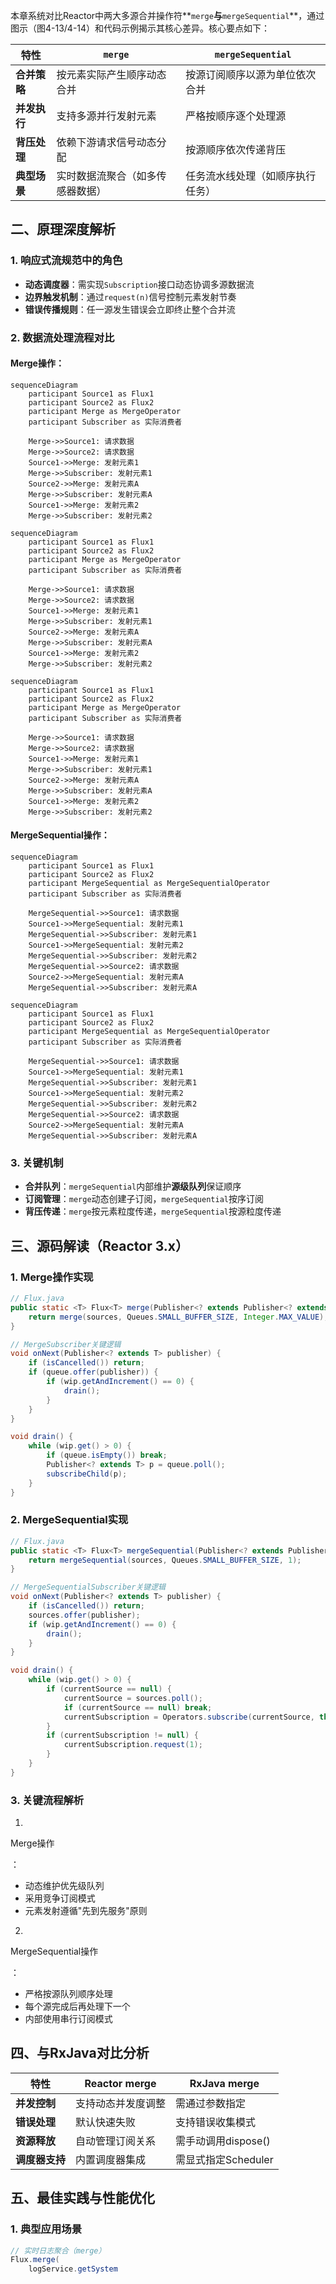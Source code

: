 本章系统对比Reactor中两大多源合并操作符**`merge`**与**`mergeSequential`**，通过图示（图4-13/4-14）和代码示例揭示其核心差异。核心要点如下：

| 特性         | `merge`                          | `mergeSequential`                |
| ------------ | -------------------------------- | -------------------------------- |
| **合并策略** | 按元素实际产生顺序动态合并       | 按源订阅顺序以源为单位依次合并   |
| **并发执行** | 支持多源并行发射元素             | 严格按顺序逐个处理源             |
| **背压处理** | 依赖下游请求信号动态分配         | 按源顺序依次传递背压             |
| **典型场景** | 实时数据流聚合（如多传感器数据） | 任务流水线处理（如顺序执行任务） |

## 二、原理深度解析

### 1. 响应式流规范中的角色

- **动态调度器**：需实现`Subscription`接口动态协调多源数据流
- **边界触发机制**：通过`request(n)`信号控制元素发射节奏
- **错误传播规则**：任一源发生错误会立即终止整个合并流

### 2. 数据流处理流程对比

#### Merge操作：

```mermaid
sequenceDiagram
    participant Source1 as Flux1
    participant Source2 as Flux2
    participant Merge as MergeOperator
    participant Subscriber as 实际消费者

    Merge->>Source1: 请求数据
    Merge->>Source2: 请求数据
    Source1->>Merge: 发射元素1
    Merge->>Subscriber: 发射元素1
    Source2->>Merge: 发射元素A
    Merge->>Subscriber: 发射元素A
    Source1->>Merge: 发射元素2
    Merge->>Subscriber: 发射元素2
```

```mermaid
sequenceDiagram
    participant Source1 as Flux1
    participant Source2 as Flux2
    participant Merge as MergeOperator
    participant Subscriber as 实际消费者

    Merge->>Source1: 请求数据
    Merge->>Source2: 请求数据
    Source1->>Merge: 发射元素1
    Merge->>Subscriber: 发射元素1
    Source2->>Merge: 发射元素A
    Merge->>Subscriber: 发射元素A
    Source1->>Merge: 发射元素2
    Merge->>Subscriber: 发射元素2
```



```mermaid
sequenceDiagram
    participant Source1 as Flux1
    participant Source2 as Flux2
    participant Merge as MergeOperator
    participant Subscriber as 实际消费者

    Merge->>Source1: 请求数据
    Merge->>Source2: 请求数据
    Source1->>Merge: 发射元素1
    Merge->>Subscriber: 发射元素1
    Source2->>Merge: 发射元素A
    Merge->>Subscriber: 发射元素A
    Source1->>Merge: 发射元素2
    Merge->>Subscriber: 发射元素2
```

#### MergeSequential操作：

```mermaid
sequenceDiagram
    participant Source1 as Flux1
    participant Source2 as Flux2
    participant MergeSequential as MergeSequentialOperator
    participant Subscriber as 实际消费者

    MergeSequential->>Source1: 请求数据
    Source1->>MergeSequential: 发射元素1
    MergeSequential->>Subscriber: 发射元素1
    Source1->>MergeSequential: 发射元素2
    MergeSequential->>Subscriber: 发射元素2
    MergeSequential->>Source2: 请求数据
    Source2->>MergeSequential: 发射元素A
    MergeSequential->>Subscriber: 发射元素A
```



```mermaid
sequenceDiagram
    participant Source1 as Flux1
    participant Source2 as Flux2
    participant MergeSequential as MergeSequentialOperator
    participant Subscriber as 实际消费者

    MergeSequential->>Source1: 请求数据
    Source1->>MergeSequential: 发射元素1
    MergeSequential->>Subscriber: 发射元素1
    Source1->>MergeSequential: 发射元素2
    MergeSequential->>Subscriber: 发射元素2
    MergeSequential->>Source2: 请求数据
    Source2->>MergeSequential: 发射元素A
    MergeSequential->>Subscriber: 发射元素A
```

### 3. 关键机制

- **合并队列**：`mergeSequential`内部维护**源级队列**保证顺序
- **订阅管理**：`merge`动态创建子订阅，`mergeSequential`按序订阅
- **背压传递**：`merge`按元素粒度传递，`mergeSequential`按源粒度传递

## 三、源码解读（Reactor 3.x）

### 1. Merge操作实现

```java
// Flux.java
public static <T> Flux<T> merge(Publisher<? extends Publisher<? extends T>> sources) {
    return merge(sources, Queues.SMALL_BUFFER_SIZE, Integer.MAX_VALUE);
}

// MergeSubscriber关键逻辑
void onNext(Publisher<? extends T> publisher) {
    if (isCancelled()) return;
    if (queue.offer(publisher)) {
        if (wip.getAndIncrement() == 0) {
            drain();
        }
    }
}

void drain() {
    while (wip.get() > 0) {
        if (queue.isEmpty()) break;
        Publisher<? extends T> p = queue.poll();
        subscribeChild(p);
    }
}
```

### 2. MergeSequential实现

```java
// Flux.java
public static <T> Flux<T> mergeSequential(Publisher<? extends Publisher<? extends T>> sources) {
    return mergeSequential(sources, Queues.SMALL_BUFFER_SIZE, 1);
}

// MergeSequentialSubscriber关键逻辑
void onNext(Publisher<? extends T> publisher) {
    if (isCancelled()) return;
    sources.offer(publisher);
    if (wip.getAndIncrement() == 0) {
        drain();
    }
}

void drain() {
    while (wip.get() > 0) {
        if (currentSource == null) {
            currentSource = sources.poll();
            if (currentSource == null) break;
            currentSubscription = Operators.subscribe(currentSource, this);
        }
        if (currentSubscription != null) {
            currentSubscription.request(1);
        }
    }
}
```

### 3. 关键流程解析

1. 

   Merge操作

   

   ：

   - 动态维护优先级队列
   - 采用竞争订阅模式
   - 元素发射遵循"先到先服务"原则

2. 

   MergeSequential操作

   

   ：

   - 严格按源队列顺序处理
   - 每个源完成后再处理下一个
   - 内部使用串行订阅模式

## 四、与RxJava对比分析

| 特性           | Reactor merge      | RxJava merge        |
| -------------- | ------------------ | ------------------- |
| **并发控制**   | 支持动态并发度调整 | 需通过参数指定      |
| **错误处理**   | 默认快速失败       | 支持错误收集模式    |
| **资源释放**   | 自动管理订阅关系   | 需手动调用dispose() |
| **调度器支持** | 内置调度器集成     | 需显式指定Scheduler |

## 五、最佳实践与性能优化

### 1. 典型应用场景

```java
// 实时日志聚合（merge）
Flux.merge(
    logService.getSystem
```